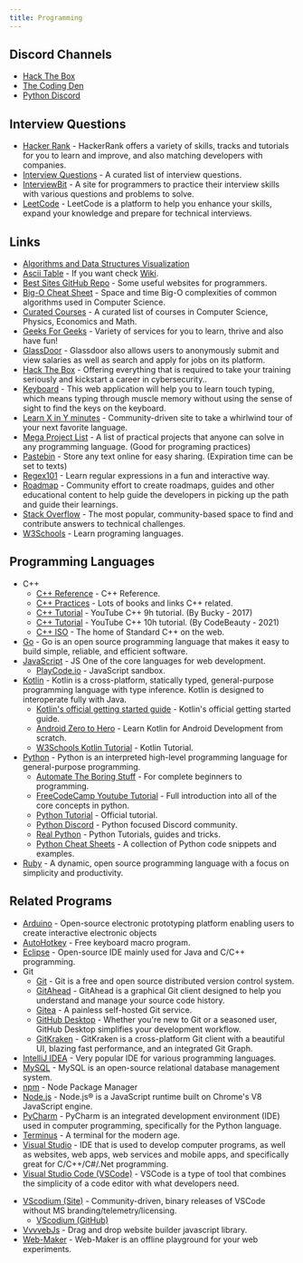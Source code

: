 ```yaml
---
title: Programming
---
```


## Discord Channels

-   [Hack The Box](https://discord.gg/hackthebox)
-   [The Coding Den](https://discord.gg/code)
-   [Python Discord](https://discord.com/invite/python)

## Interview Questions

-   [Hacker Rank](https://www.hackerrank.com) - HackerRank offers a variety of skills, tracks and tutorials for you to learn and improve, and also matching developers with companies.
-   [Interview Questions](https://github.com/DopplerHQ/awesome-interview-questions) - A curated list of interview questions.
-   [InterviewBit](https://www.interviewbit.com) - A site for programmers to practice their interview skills with various questions and problems to solve.
-   [LeetCode](https://leetcode.com) - LeetCode is a platform to help you enhance your skills, expand your knowledge and prepare for technical interviews.

## Links

-   [Algorithms and Data Structures Visualization](https://www.cs.usfca.edu/~galles/visualization/Algorithms.html)
-   [Ascii Table](https://www.asciitable.com) - If you want check [Wiki](https://en.wikipedia.org/wiki/ASCII).
-   [Best Sites GitHub Repo](https://github.com/sdmg15/Best-websites-a-programmer-should-visit) - Some useful websites for programmers.
-   [Big-O Cheat Sheet](https://www.bigocheatsheet.com) - Space and time Big-O complexities of common algorithms used in Computer Science.
-   [Curated Courses](https://curated-courses.herokuapp.com) - A curated list of courses in Computer Science, Physics, Economics and Math.
-   [Geeks For Geeks](https://www.geeksforgeeks.org) - Variety of services for you to learn, thrive and also have fun!
-   [GlassDoor](https://www.glassdoor.com) - Glassdoor also allows users to anonymously submit and view salaries as well as search and apply for jobs on its platform.
-   [Hack The Box](https://www.hackthebox.eu) - Offering everything that is required to take your training seriously and kickstart a career in cybersecurity..
-   [Keyboard](https://www.keybr.com) - This web application will help you to learn touch typing, which means typing through muscle memory without using the sense of sight to find the keys on the keyboard.
-   [Learn X in Y minutes](https://learnxinyminutes.com) - Community-driven site to take a whirlwind tour of your next favorite language.
-   [Mega Project List](https://github.com/karan/Projects/blob/master/README.md) - A list of practical projects that anyone can solve in any programming language. (Good for programing practices)
-   [Pastebin](https://pastebin.com) - Store any text online for easy sharing. (Expiration time can be set to texts)
-   [Regex101](https://regex101.com) - Learn regular expressions in a fun and interactive way.
-   [Roadmap](https://roadmap.sh/) - Community effort to create roadmaps, guides and other educational content to help guide the developers in picking up the path and guide their learnings.
-   [Stack Overflow](https://stackoverflow.com) - The most popular, community-based space to find and contribute answers to technical challenges.
-   [W3Schools](https://www.w3schools.com) - Learn programing languages.

## Programming Languages

-   C++
    -   [C++ Reference](https://en.cppreference.com/w/) - C++ Reference.
    -   [C++ Practices](https://stackoverflow.com/a/388282) - Lots of books and links C++ related.
    -   [C++ Tutorial](https://www.youtube.com/watch?v=mUQZ1qmKlLY) - YouTube C++ 9h tutorial. (By Bucky - 2017)
    -   [C++ Tutorial](https://youtu.be/GQp1zzTwrIg) - YouTube C++ 10h tutorial. (By CodeBeauty - 2021)
    -   [C++ ISO](https://isocpp.org) - The home of Standard C++ on the web.
-   [Go](https://golang.org) - Go is an open source programming language that makes it easy to build simple, reliable, and efficient software.
-   [JavaScript](https://www.javascript.com) - JS One of the core languages for web development.
    -   [PlayCode.io](https://playcode.io/new) - JavaScript sandbox.
-   [Kotlin](https://kotlinlang.org) - Kotlin is a cross-platform, statically typed, general-purpose programming language with type inference. Kotlin is designed to interoperate fully with Java.
    -   [Kotlin's official getting started guide](https://kotlinlang.org/docs/getting-started.html) - Kotlin's official getting started guide.
    -   [Android Zero to Hero](https://hardiksachan.com/series/android-zero-to-hero) - Learn Kotlin for Android Development from scratch.
    -   [W3Schools Kotlin Tutorial](https://www.w3schools.com/kotlin/index.php) - Kotlin Tutorial.
-   [Python](https://www.python.org) - Python is an interpreted high-level programming language for general-purpose programming.
    -   [Automate The Boring Stuff](https://automatetheboringstuff.com) - For complete beginners to programming.
    -   [FreeCodeCamp Youtube Tutorial](https://www.youtube.com/watch?v=rfscVS0vtbw) - Full introduction into all of the core concepts in python.
    <!-- TODO: add CampusIL -->
    -   [Python Tutorial](https://docs.python.org/3/tutorial) - Official tutorial.
    -   [Python Discord](https://pythondiscord.com) - Python focused Discord community.
    -   [Real Python](https://realpython.com) - Python Tutorials, guides and tricks.
    -   [Python Cheat Sheets](https://www.pythoncheatsheet.org) - A collection of Python code snippets and examples.
-   [Ruby](https://www.ruby-lang.org/en) - A dynamic, open source programming language with a focus on simplicity and productivity.

## Related Programs

-   [Arduino](https://www.arduino.cc) - Open-source electronic prototyping platform enabling users to create interactive electronic objects
-   [AutoHotkey](https://autohotkey.com) - Free keyboard macro program.
-   [Eclipse](https://www.eclipse.org/downloads/) - Open-source IDE mainly used for Java and C/C++ programming.
-   Git
    -   [Git](https://git-scm.com) - Git is a free and open source distributed version control system.
    -   [GitAhead](https://github.com/gitahead/gitahead) - GitAhead is a graphical Git client designed to help you understand and manage your source code history.
    -   [Gitea](https://gitea.io/en-us) - A painless self-hosted Git service.
    -   [GitHub Desktop](https://desktop.github.com) - Whether you're new to Git or a seasoned user, GitHub Desktop simplifies your
        development workflow.
    -   [GitKraken](https://www.gitkraken.com/) - GitKraken is a cross-platform Git client with a beautiful UI, blazing fast performance, and an integrated Git Graph.
-   [IntelliJ IDEA](https://www.jetbrains.com/idea/download/) - Very popular IDE for various programming languages.
-   [MySQL](https://www.mysql.com) - MySQL is an open-source relational database management system.
-   [npm](https://www.npmjs.com) - Node Package Manager
-   [Node.js](https://nodejs.org) - Node.js® is a JavaScript runtime built on Chrome's V8 JavaScript engine.
-   [PyCharm](https://www.jetbrains.com/pycharm) - PyCharm is an integrated development environment (IDE) used in computer programming, specifically for the Python language.
-   [Terminus](https://github.com/Eugeny/terminus) - A terminal for the modern age.
-   [Visual Studio](https://visualstudio.microsoft.com) - IDE that is used to develop computer programs, as well as websites, web apps, web services and mobile apps, and specifically great for C/C++/C#/.Net programming.
-   [Visual Studio Code (VSCode)](https://github.com/Microsoft/vscode) - VSCode is a type of tool that combines the simplicity of a code editor with what developers need. 
<!-- TODO: ADD VScode extensions    -->
-   [VScodium (Site)](https://vscodium.com) - Community-driven, binary releases of VSCode without MS branding/telemetry/licensing.
    -   [VScodium (GitHub)](https://github.com/VSCodium/vscodium)
-   [VvvvebJs](https://github.com/givanz/VvvebJs) - Drag and drop website builder javascript library.
-   [Web-Maker](https://github.com/chinchang/web-maker) - Web-Maker is an offline playground for your web experiments.
